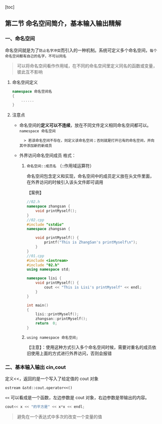 [toc]

## 第二节 命名空间简介，基本输入输出精解

### 一、命名空间

命名空间就是为了`防止名字冲突`而引入的一种机制。系统可定义多个命名空间，`每个命名空间都有自己的名字，不可以同名`

> 可以将命名空间看作作用域，在不同的命名空间里定义同名的函数或变量，彼此互不影响

1.  命名空间定义

    ```c++
    namespace 命名空间名
    {
        ......
    }
    ```

2.  注意点

    -   命名空间的**定义可以不连续**，放在不同文件定义相同命名空间都可以。
        `namespace 命名空间`

              > 若该命名空间不存在，则定义该命名空间；否则就是打开已有的命名空间，并向其中添加新的新成员

    -   外界访问命名空间成员
        格式：

        1.  `命名空间::成员名` （::作用域运算符）

            命名空间包含定义和实现，命名空间中的成员定义放在头文件里面，在外界访问的时候引入该头文件即可调用

            【案例】

            ```c++
            //02.h
            namespace zhangsan {
                void printMyself();
            }
            //02.cpp
            #include "cstdio"
            namespace zhangsan {

                void printMyself() {
                    printf("This is ZhangSan's printMyself\n");
                }
            }
            //01.cpp
            #include <iostream>
            #include "02.h"
            using namespace std;

            namespace lisi {
                void printMyself() {
                    cout << "This is Lisi's printMyself" << endl;
                }
            }

            int main()
            {
                lisi::printMyself();
                zhangsan::printMyself();
                return  0;
            }
            ```

        2.  `using namespace 命名空间;`

            【注意】：使用这种方式引入多个命名空间时候，需要对重名的成员依旧使用上面的方式进行外界访问，否则会报错

### 二、基本输入输出 cin,cout

定义<<，返回的是一个写入了给定值的 cout 对象

`ostream &std::cout.operator<<()`

`<<` 可以看成是一个函数，左边参数是 cout 对象，右边参数是带输出的内容。

```c++
cout<< x << "的平方是" << x*x << endl;
```

> 避免在一个表达式中多次的改变一个变量的值



